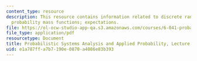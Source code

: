 ```yaml
---
content_type: resource
description: This resource contains information related to discrete random variables;
  probability mass functions; expectations.
file: https://ol-ocw-studio-app-qa.s3.amazonaws.com/courses/6-041-probabilistic-systems-analysis-and-applied-probability-fall-2010/e1a787ffa7b7190e0870a4086e83b393_MIT6_041F10_L05.pdf
file_type: application/pdf
resourcetype: Document
title: Probabilistic Systems Analysis and Applied Probability, Lecture 5
uid: e1a787ff-a7b7-190e-0870-a4086e83b393
---
```

